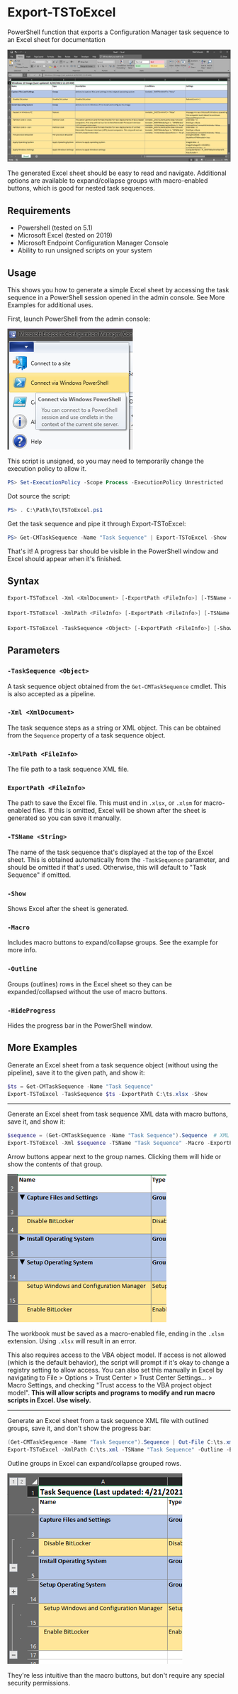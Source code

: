 # Export-TSToExcel
PowerShell function that exports a Configuration Manager task sequence to an
Excel sheet for documentation

![](screenshots/screenshot.png)

The generated Excel sheet should be easy to read and navigate. Additional
options are available to expand/collapse groups with macro-enabled buttons,
which is good for nested task sequences.

## Requirements
* Powershell (tested on 5.1)
* Microsoft Excel (tested on 2019)
* Microsoft Endpoint Configuration Manager Console
* Ability to run unsigned scripts on your system

## Usage
This shows you how to generate a simple Excel sheet by accessing the task
sequence in a PowerShell session opened in the admin console. See More Examples
for additional uses.

First, launch PowerShell from the admin console:

![Blue menu button > Connect via Windows PowerShell](screenshots/connect_powershell.png)

This script is unsigned, so you may need to temporarily change the execution
policy to allow it.
```powershell
PS> Set-ExecutionPolicy -Scope Process -ExecutionPolicy Unrestricted
```

Dot source the script:
```powershell
PS> . C:\Path\To\TSToExcel.ps1
```

Get the task sequence and pipe it through Export-TSToExcel:
```powershell
PS> Get-CMTaskSequence -Name "Task Sequence" | Export-TSToExcel -Show
```

That's it! A progress bar should be visible in the PowerShell window and Excel
should appear when it's finished.

## Syntax
```powershell
Export-TSToExcel -Xml <XmlDocument> [-ExportPath <FileInfo>] [-TSName <String>] [-Show] [-Macro] [-Outline] [-HideProgress] [<CommonParameters>]

Export-TSToExcel -XmlPath <FileInfo> [-ExportPath <FileInfo>] [-TSName <String>] [-Show] [-Macro] [-Outline] [-HideProgress] [<CommonParameters>]

Export-TSToExcel -TaskSequence <Object> [-ExportPath <FileInfo>] [-Show] [-Macro] [-Outline] [-HideProgress] [<CommonParameters>]
```

## Parameters
### `-TaskSequence <Object>`
A task sequence object obtained from the `Get-CMTaskSequence` cmdlet. This is
also accepted as a pipeline.

### `-Xml <XmlDocument>`
The task sequence steps as a string or XML object. This can be obtained from
the `Sequence` property of a task sequence object.

### `-XmlPath <FileInfo>`
The file path to a task sequence XML file.

### `ExportPath <FileInfo>`
The path to save the Excel file. This must end in `.xlsx`, or `.xlsm` for
macro-enabled files. If this is omitted, Excel will be shown after the sheet is
generated so you can save it manually.

### `-TSName <String>`
The name of the task sequence that's displayed at the top of the Excel sheet.
This is obtained automatically from the `-TaskSequence` parameter, and should
be omitted if that's used. Otherwise, this will default to "Task Sequence" if
omitted.

### `-Show`
Shows Excel after the sheet is generated.

### `-Macro`
Includes macro buttons to expand/collapse groups. See the example for more
info.

### `-Outline`
Groups (outlines) rows in the Excel sheet so they can be expanded/collapsed
without the use of macro buttons.

### `-HideProgress`
Hides the progress bar in the PowerShell window.

## More Examples
Generate an Excel sheet from a task sequence object (without using the
pipeline), save it to the given path, and show it:
```powershell
$ts = Get-CMTaskSequence -Name "Task Sequence"
Export-TSToExcel -TaskSequence $ts -ExportPath C:\ts.xlsx -Show
```

----------------------

Generate an Excel sheet from task sequence XML data with macro buttons, save
it, and show it:
```powershell
$sequence = (Get-CMTaskSequence -Name "Task Sequence").Sequence  # XML string
Export-TSToExcel -Xml $sequence -TSName "Task Sequence" -Macro -ExportPath C:\ts.xlsm -Show
```

Arrow buttons appear next to the group names. Clicking them will hide or show
the contents of that group.

![](screenshots/macro_buttons.png)

The workbook must be saved as a macro-enabled file, ending in the `.xlsm`
extension. Using `.xlsx` will result in an error.

This also requires access to the VBA object model. If access is not allowed
(which is the default behavior), the script will prompt if it's okay to change
a registry setting to allow access. You can also set this manually in Excel by
navigating to File > Options > Trust Center > Trust Center Settings... > Macro
Settings, and checking "Trust access to the VBA project object model". **This
will allow scripts and programs to modify and run macro scripts in Excel. Use
wisely.**

----------------------

Generate an Excel sheet from a task sequence XML file with outlined groups,
save it, and don't show the progress bar:
```powershell
(Get-CMTaskSequence -Name "Task Sequence").Sequence | Out-File C:\ts.xml
Export-TSToExcel -XmlPath C:\ts.xml -TSName "Task Sequence" -Outline -ExportPath C:\ts.xlsx -HideProgress
```

Outline groups in Excel can expand/collapse grouped rows.

![](screenshots/outline.png)

They're less intuitive than the macro buttons, but don't require any special
security permissions.